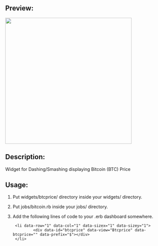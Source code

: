 ## Preview:

<img src="https://github.com/Aycn0/dashing-btc-widget/blob/master/Screen%20Shot%202017-03-13%20at%206.11.34%20PM.png" width="400px">

## Description:
Widget for Dashing/Smashing displaying Bitcoin (BTC) Price

## Usage:
1. Put widgets/btcprice/ directory inside your widgets/ directory.
2. Put jobs/bitcoin.rb inside your jobs/ directory.
3. Add the following lines of code to your .erb dashboard somewhere.

		<li data-row="1" data-col="1" data-sizex="1" data-sizey="1">
				<div data-id="btcprice" data-view="Btcprice" data-btcprice="" data-prefix="$"></div>
		</li>
